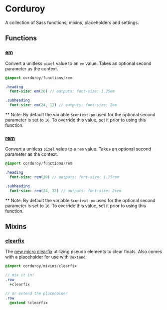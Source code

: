 # Corduroy
A collection of Sass functions, mixins, placeholders and settings.


## Functions

### [em](functions/_em.sass)
Convert a unitless `pixel` value to an `em` value. Takes an optional second
parameter as the context. 

```sass
@import corduroy/functions/rem

.heading
  font-size: em(20) // outputs: font-size: 1.25em

.subheading
  font-size: em(24, 12) // outputs: font-size: 2em
```

** Note: By default the variable `$context-px` used for the optional
second parameter is set to `16`. To override this value, set it prior to
using this function.

### [rem](functions/_rem.sass)
Convert a unitless `pixel` value to a `rem` value. Takes an optional second
parameter as the context. 

```sass
@import corduroy/functions/rem

.heading
  font-size: rem(20) // outputs: font-size: 1.25rem

.subheading
  font-size: rem(24, 12) // outputs: font-size: 2rem
```

** Note: By default the variable `$context-px` used for the optional
second parameter is set to `16`. To override this value, set it prior to
using this function.


## Mixins

### [clearfix](mixins/_clearfix.sass)
The [new micro clearfix](http://www.css-101.org/articles/clearfix/latest-new-clearfix-so-far.php)
utilizing pseudo elements to clear floats. Also comes with a placeholder
for use with `@extend`.

```sass
@import corduroy/mixins/clearfix

// mix it in!
.row
  +clearfix

// or extend the placeholder
.row
  @extend %clearfix
```

